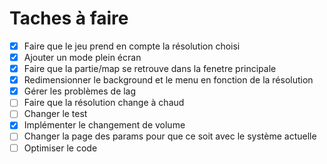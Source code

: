 # Taches à faire
- [X] Faire que le jeu prend en compte la résolution choisi
- [X] Ajouter un mode plein écran
- [X] Faire que la partie/map se retrouve dans la fenetre principale
- [X] Redimensionner le background et le menu en fonction de la résolution
- [X] Gérer les problèmes de lag
- [ ] Faire que la résolution change à chaud
- [ ] Changer le test
- [X] Implémenter le changement de volume
- [ ] Changer la page des params pour que ce soit avec le système actuelle
- [ ] Optimiser le code